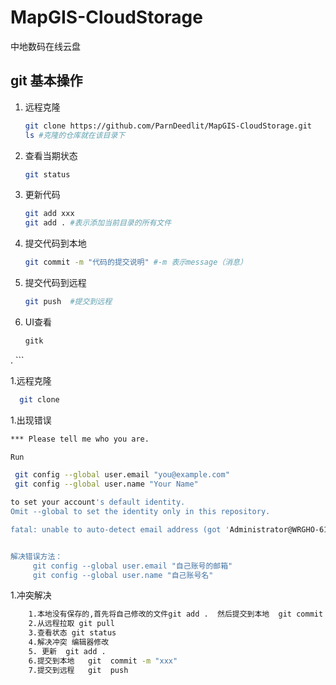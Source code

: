 # MapGIS-CloudStorage
中地数码在线云盘


## git 基本操作

1. 远程克隆
    ``` sh
    git clone https://github.com/ParnDeedlit/MapGIS-CloudStorage.git
    ls #克隆的仓库就在该目录下
    ```
1. 查看当期状态
    ``` sh
    git status
    ```
1. 更新代码
    ``` sh
    git add xxx
    git add . #表示添加当前目录的所有文件
    ```

1. 提交代码到本地
    ``` sh
    git commit -m "代码的提交说明" #-m 表示message（消息）
    ```
1. 提交代码到远程
    ``` sh
    git push  #提交到远程
    ```
1. UI查看
    ``` sh
    gitk
  .  ```

1.远程克隆
```sh
  git clone
````

1.出现错误
 ``` sh
*** Please tell me who you are.

Run

  git config --global user.email "you@example.com"
  git config --global user.name "Your Name"

to set your account's default identity.
Omit --global to set the identity only in this repository.

fatal: unable to auto-detect email address (got 'Administrator@WRGHO-612262158.(none)')


解决错误方法：
      git config --global user.email "自己账号的邮箱"
      git config --global user.name "自己账号名"
  ```

1.冲突解决
```sh
    1.本地没有保存的,首先将自己修改的文件git add .  然后提交到本地  git commit -m "xxx"
    2.从远程拉取 git pull
    3.查看状态 git status
    4.解决冲突 编辑器修改
    5. 更新  git add .
    6.提交到本地   git  commit -m "xxx"
    7.提交到远程   git  push
````
